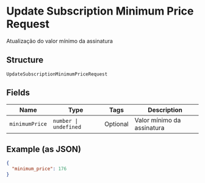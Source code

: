 
# Update Subscription Minimum Price Request

Atualização do valor mínimo da assinatura

## Structure

`UpdateSubscriptionMinimumPriceRequest`

## Fields

| Name | Type | Tags | Description |
|  --- | --- | --- | --- |
| `minimumPrice` | `number \| undefined` | Optional | Valor mínimo da assinatura |

## Example (as JSON)

```json
{
  "minimum_price": 176
}
```

